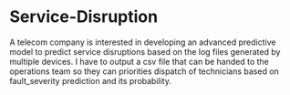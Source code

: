# Service-Disruption
A telecom company is interested in developing an advanced predictive model to predict service disruptions based on the log files generated by multiple devices.
I have to output a csv file that can be handed to the operations team so they can priorities dispatch of technicians based on fault_severity prediction and its probability.
